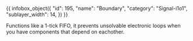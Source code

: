{{ infobox_object({
	"id": 195,
	"name": "Boundary",
	"category": "Signal-i1o1",
	"sublayer_width": 14,
}) }}

Functions like a 1-tick FIFO, it prevents unsolvable electronic loops when you have components that depend on eachother.